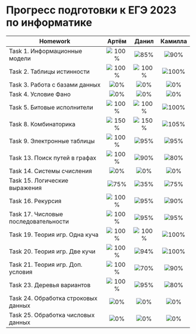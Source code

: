 # Прогресс подготовки к ЕГЭ 2023 по информатике 

| Homework                          | Артём   | Данил   | Камилла |
| ------------------------------------|:------------------------------------:|:------------------------------------:|:------------------------------------:|
| Task 1. Информационные модели       |![100%](https://progress-bar.dev/100/)|![85%](https://progress-bar.dev/85)|![90%](https://progress-bar.dev/90)|
| Task 2. Таблицы истинности          |![100%](https://progress-bar.dev/100/)|![100%](https://progress-bar.dev/100/)|![100%](https://progress-bar.dev/100/)|
| Task 3. Работа с базами данных      |![0%](https://progress-bar.dev/0/)|![0%](https://progress-bar.dev/0/)|![0%](https://progress-bar.dev/0/)|
| Task 4. Условие Фано                |![0%](https://progress-bar.dev/0/)|![0%](https://progress-bar.dev/0/)|![0%](https://progress-bar.dev/0/)|
| Task 5. Битовые исполнители         |![100%](https://progress-bar.dev/100/)|![100%](https://progress-bar.dev/100/)|![100%](https://progress-bar.dev/100/)|
| Task 8. Комбинаторика               |![150%](https://progress-bar.dev/150/)|![150%](https://progress-bar.dev/150/)|![105%](https://progress-bar.dev/105/)|
| Task 9. Электронные таблицы         |![100%](https://progress-bar.dev/100/)|![95%](https://progress-bar.dev/95/)|![95%](https://progress-bar.dev/95/)|
| Task 13. Поиск путей в графах       |![100%](https://progress-bar.dev/100/)|![90%](https://progress-bar.dev/90/)|![80%](https://progress-bar.dev/80/)|
| Task 14. Системы счисления          |![0%](https://progress-bar.dev/0/)|![0%](https://progress-bar.dev/0/)|![0%](https://progress-bar.dev/0/)| 
| Task 15. Логические выражения       |![75%](https://progress-bar.dev/75/)|![35%](https://progress-bar.dev/35/)|![75%](https://progress-bar.dev/75/)| 
| Task 16. Рекурсия                   |![100%](https://progress-bar.dev/100/)|![95%](https://progress-bar.dev/95/)|![90%](https://progress-bar.dev/90/)| 
| Task 17. Числовые последовательности|![100%](https://progress-bar.dev/100/)|![95%](https://progress-bar.dev/95/)|![95%](https://progress-bar.dev/95/)|
| Task 19. Теория игр. Одна куча      |![100%](https://progress-bar.dev/100/)|![100%](https://progress-bar.dev/100/)|![100%](https://progress-bar.dev/100/)|
| Task 20. Теория игр. Две кучи       |![100%](https://progress-bar.dev/100/)|![94%](https://progress-bar.dev/94/)|![100%](https://progress-bar.dev/100/)|
| Task 21. Теория игр. Доп. условия   |![100%](https://progress-bar.dev/100/)|![70%](https://progress-bar.dev/70/)|![90%](https://progress-bar.dev/90)|
| Task 23. Деревья вариантов          |![100%](https://progress-bar.dev/100/)|![95%](https://progress-bar.dev/95/)|![80%](https://progress-bar.dev/80/)|
| Task 24. Обработка строковых данных |![0%](https://progress-bar.dev/0/)|![0%](https://progress-bar.dev/0/)|![0%](https://progress-bar.dev/0/)|
| Task 25. Обработка числовых данных  |![0%](https://progress-bar.dev/0/)|![0%](https://progress-bar.dev/0/)|![0%](https://progress-bar.dev/0/)|



